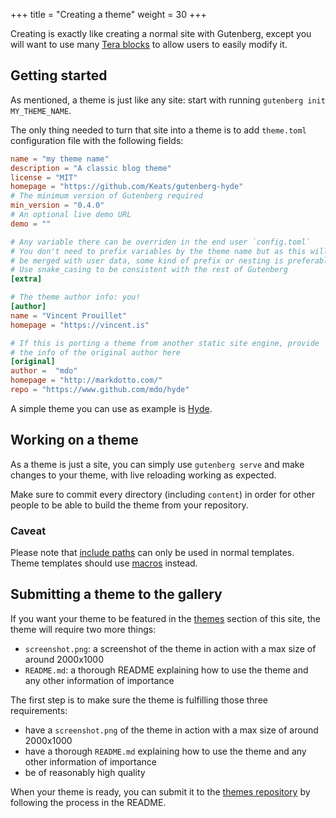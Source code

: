 +++
title = "Creating a theme"
weight = 30
+++

Creating is exactly like creating a normal site with Gutenberg, except you
will want to use many [Tera blocks](https://tera.netlify.com/docs/templates/#inheritance) to
allow users to easily modify it.

## Getting started
As mentioned, a theme is just like any site: start with running `gutenberg init MY_THEME_NAME`.

The only thing needed to turn that site into a theme is to add `theme.toml` configuration file with the
following fields:

```toml
name = "my theme name"
description = "A classic blog theme"
license = "MIT"
homepage = "https://github.com/Keats/gutenberg-hyde"
# The minimum version of Gutenberg required
min_version = "0.4.0"
# An optional live demo URL
demo = ""

# Any variable there can be overriden in the end user `config.toml`
# You don't need to prefix variables by the theme name but as this will
# be merged with user data, some kind of prefix or nesting is preferable
# Use snake_casing to be consistent with the rest of Gutenberg
[extra]

# The theme author info: you!
[author]
name = "Vincent Prouillet"
homepage = "https://vincent.is"

# If this is porting a theme from another static site engine, provide
# the info of the original author here
[original]
author =  "mdo"
homepage = "http://markdotto.com/"
repo = "https://www.github.com/mdo/hyde"
```

A simple theme you can use as example is [Hyde](https://github.com/Keats/hyde).

## Working on a theme
As a theme is just a site, you can simply use `gutenberg serve` and make changes to your
theme, with live reloading working as expected.

Make sure to commit every directory (including `content`) in order for other people
to be able to build the theme from your repository.

### Caveat

Please note that [include paths](https://tera.netlify.com/docs/templates/#include) can only be used in normal templates.
Theme templates should use [macros](https://tera.netlify.com/docs/templates/#macros) instead.

## Submitting a theme to the gallery

If you want your theme to be featured in the [themes](./themes/_index.md) section
of this site, the theme will require two more things:

- `screenshot.png`: a screenshot of the theme in action with a max size of around 2000x1000
- `README.md`: a thorough README explaining how to use the theme and any other information
of importance

The first step is to make sure the theme is fulfilling those three requirements:

- have a `screenshot.png` of the theme in action with a max size of around 2000x1000
- have a thorough `README.md` explaining how to use the theme and any other information
of importance
- be of reasonably high quality

When your theme is ready, you can submit it to the [themes repository](https://github.com/Keats/gutenberg-themes)
by following the process in the README.

